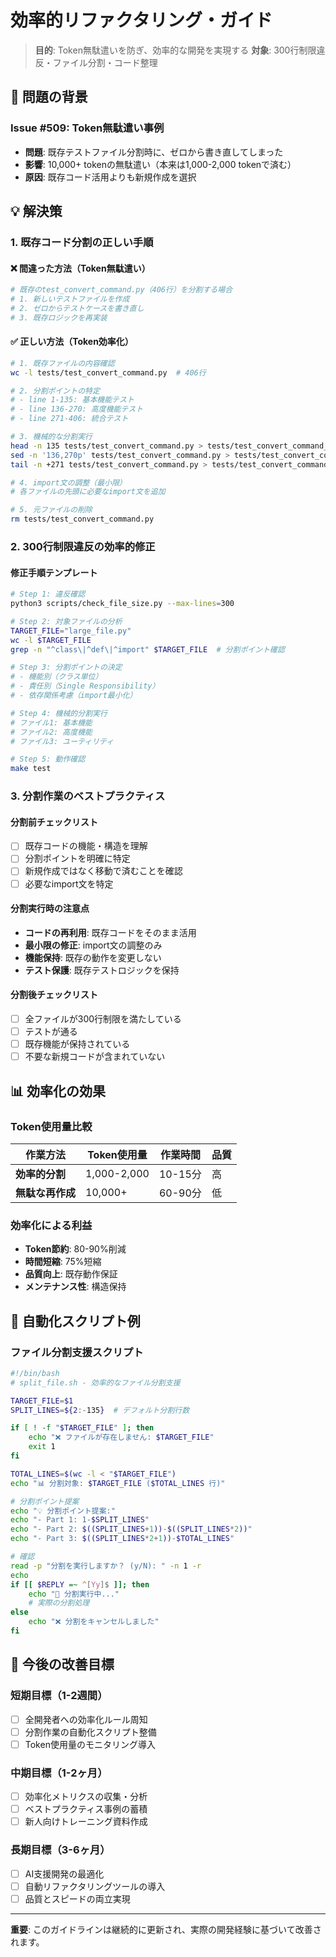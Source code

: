 # 効率的リファクタリング・ガイド

> **目的**: Token無駄遣いを防ぎ、効率的な開発を実現する
> **対象**: 300行制限違反・ファイル分割・コード整理

## 🚨 問題の背景

### Issue #509: Token無駄遣い事例
- **問題**: 既存テストファイル分割時に、ゼロから書き直してしまった
- **影響**: 10,000+ tokenの無駄遣い（本来は1,000-2,000 tokenで済む）
- **原因**: 既存コード活用よりも新規作成を選択

## 💡 解決策

### 1. 既存コード分割の正しい手順

#### ❌ 間違った方法（Token無駄遣い）
```bash
# 既存のtest_convert_command.py（406行）を分割する場合
# 1. 新しいテストファイルを作成
# 2. ゼロからテストケースを書き直し
# 3. 既存ロジックを再実装
```

#### ✅ 正しい方法（Token効率化）
```bash
# 1. 既存ファイルの内容確認
wc -l tests/test_convert_command.py  # 406行

# 2. 分割ポイントの特定
# - line 1-135: 基本機能テスト
# - line 136-270: 高度機能テスト
# - line 271-406: 統合テスト

# 3. 機械的な分割実行
head -n 135 tests/test_convert_command.py > tests/test_convert_command_basic.py
sed -n '136,270p' tests/test_convert_command.py > tests/test_convert_command_advanced.py
tail -n +271 tests/test_convert_command.py > tests/test_convert_command_integration.py

# 4. import文の調整（最小限）
# 各ファイルの先頭に必要なimport文を追加

# 5. 元ファイルの削除
rm tests/test_convert_command.py
```

### 2. 300行制限違反の効率的修正

#### 修正手順テンプレート
```bash
# Step 1: 違反確認
python3 scripts/check_file_size.py --max-lines=300

# Step 2: 対象ファイルの分析
TARGET_FILE="large_file.py"
wc -l $TARGET_FILE
grep -n "^class\|^def\|^import" $TARGET_FILE  # 分割ポイント確認

# Step 3: 分割ポイントの決定
# - 機能別（クラス単位）
# - 責任別（Single Responsibility）
# - 依存関係考慮（import最小化）

# Step 4: 機械的分割実行
# ファイル1: 基本機能
# ファイル2: 高度機能
# ファイル3: ユーティリティ

# Step 5: 動作確認
make test
```

### 3. 分割作業のベストプラクティス

#### 分割前チェックリスト
- [ ] 既存コードの機能・構造を理解
- [ ] 分割ポイントを明確に特定
- [ ] 新規作成ではなく移動で済むことを確認
- [ ] 必要なimport文を特定

#### 分割実行時の注意点
- **コードの再利用**: 既存コードをそのまま活用
- **最小限の修正**: import文の調整のみ
- **機能保持**: 既存の動作を変更しない
- **テスト保護**: 既存テストロジックを保持

#### 分割後チェックリスト
- [ ] 全ファイルが300行制限を満たしている
- [ ] テストが通る
- [ ] 既存機能が保持されている
- [ ] 不要な新規コードが含まれていない

## 📊 効率化の効果

### Token使用量比較
| 作業方法 | Token使用量 | 作業時間 | 品質 |
|----------|-------------|----------|------|
| **効率的分割** | 1,000-2,000 | 10-15分 | 高 |
| **無駄な再作成** | 10,000+ | 60-90分 | 低 |

### 効率化による利益
- **Token節約**: 80-90%削減
- **時間短縮**: 75%短縮
- **品質向上**: 既存動作保証
- **メンテナンス性**: 構造保持

## 🔧 自動化スクリプト例

### ファイル分割支援スクリプト
```bash
#!/bin/bash
# split_file.sh - 効率的なファイル分割支援

TARGET_FILE=$1
SPLIT_LINES=${2:-135}  # デフォルト分割行数

if [ ! -f "$TARGET_FILE" ]; then
    echo "❌ ファイルが存在しません: $TARGET_FILE"
    exit 1
fi

TOTAL_LINES=$(wc -l < "$TARGET_FILE")
echo "📊 分割対象: $TARGET_FILE ($TOTAL_LINES 行)"

# 分割ポイント提案
echo "💡 分割ポイント提案:"
echo "- Part 1: 1-$SPLIT_LINES"
echo "- Part 2: $((SPLIT_LINES+1))-$((SPLIT_LINES*2))"
echo "- Part 3: $((SPLIT_LINES*2+1))-$TOTAL_LINES"

# 確認
read -p "分割を実行しますか？ (y/N): " -n 1 -r
echo
if [[ $REPLY =~ ^[Yy]$ ]]; then
    echo "🚀 分割実行中..."
    # 実際の分割処理
else
    echo "❌ 分割をキャンセルしました"
fi
```

## 🎯 今後の改善目標

### 短期目標（1-2週間）
- [ ] 全開発者への効率化ルール周知
- [ ] 分割作業の自動化スクリプト整備
- [ ] Token使用量のモニタリング導入

### 中期目標（1-2ヶ月）
- [ ] 効率化メトリクスの収集・分析
- [ ] ベストプラクティス事例の蓄積
- [ ] 新人向けトレーニング資料作成

### 長期目標（3-6ヶ月）
- [ ] AI支援開発の最適化
- [ ] 自動リファクタリングツールの導入
- [ ] 品質とスピードの両立実現

---

**重要**: このガイドラインは継続的に更新され、実際の開発経験に基づいて改善されます。

